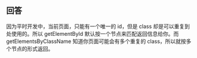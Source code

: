 ## 回答

因为平时开发中，当前页面，只能有一个唯一的 id，但是 class 却是可以重复到处使用的。所以 getElementById 默认按一个节点来匹配返回信息给你。而 getElementsByClassName 知道你页面可能会有多个重复的 class，所以就按多个节点的形式返回。
